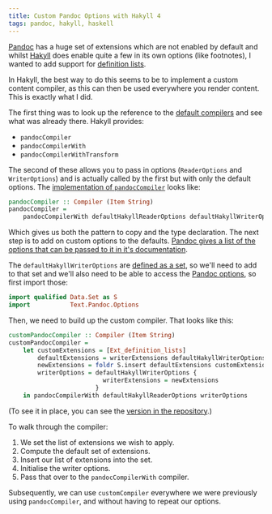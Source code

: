 ```yaml
---
title: Custom Pandoc Options with Hakyll 4
tags: pandoc, hakyll, haskell
---
```


[Pandoc][] has a huge set of extensions which are not enabled by default and
whilst [Hakyll][] does enable quite a few in its own options (like footnotes),
I wanted to add support for [definition lists][].

In Hakyll, the best way to do this seems to be to implement a custom content
compiler, as this can then be used everywhere you render content. This is
exactly what I did.

The first thing was to look up the reference to the [default compilers][] and
see what was already there. Hakyll provides:

* `pandocCompiler`
* `pandocCompilerWith`
* `pandocCompilerWithTransform`

The second of these allows you to pass in options (`ReaderOptions` and
`WriterOptions`) and is actually called by the first but with only the default
options. The [implementation of `pandocCompiler`][pandocCompilerImp] looks like:

```haskell
pandocCompiler :: Compiler (Item String)
pandocCompiler =
    pandocCompilerWith defaultHakyllReaderOptions defaultHakyllWriterOptions
```

Which gives us both the pattern to copy and the type declaration. The next
step is to add on custom options to the defaults. [Pandoc gives a list of the
options that can be passed to it in it's documentation][pandocOptions].

The `defaultHakyllWriterOptions` are [defined as a set][writerOptions], so
we'll need to add to that set and we'll also need to be able to access the
[Pandoc options][pandocOptions], so first import those:

```haskell
import qualified Data.Set as S
import           Text.Pandoc.Options
```

Then, we need to build up the custom compiler. That looks like this:

```haskell
customPandocCompiler :: Compiler (Item String)
customPandocCompiler =
    let customExtensions = [Ext_definition_lists]
        defaultExtensions = writerExtensions defaultHakyllWriterOptions
        newExtensions = foldr S.insert defaultExtensions customExtensions
        writerOptions = defaultHakyllWriterOptions {
                          writerExtensions = newExtensions
                        }
    in pandocCompilerWith defaultHakyllReaderOptions writerOptions
```

(To see it in place, you can see the [version in the repository][customCompiler].)

To walk through the compiler:

1. We set the list of extensions we wish to apply.
2. Compute the default set of extensions.
3. Insert our list of extensions into the set.
4. Initialise the writer options.
5. Pass that over to the `pandocCompilerWith` compiler.

Subsequently, we can use `customCompiler` everywhere we were previously using
`pandocCompiler`, and without having to repeat our options.

[Pandoc]: http://johnmacfarlane.net/pandoc/
[Hakyll]: http://jaspervdj.be/hakyll/
[definition lists]: http://johnmacfarlane.net/pandoc/README.html#definition-lists
[default compilers]: http://jaspervdj.be/hakyll/reference/Hakyll-Web-Pandoc.html#g:2
[pandocCompilerImp]: http://jaspervdj.be/hakyll/reference/src/Hakyll-Web-Pandoc.html#pandocCompiler
[pandocOptions]: http://hackage.haskell.org/package/pandoc-1.10.0.4/docs/Text-Pandoc-Options.html
[writerOptions]: http://jaspervdj.be/hakyll/reference/src/Hakyll-Web-Pandoc.html#defaultHakyllWriterOptions
[customCompiler]: https://github.com/nickcharlton/nickcharlton.net/blob/c6b5b417c36c3b425ea1074d5d41d00425d202a6/site.hs#L125
